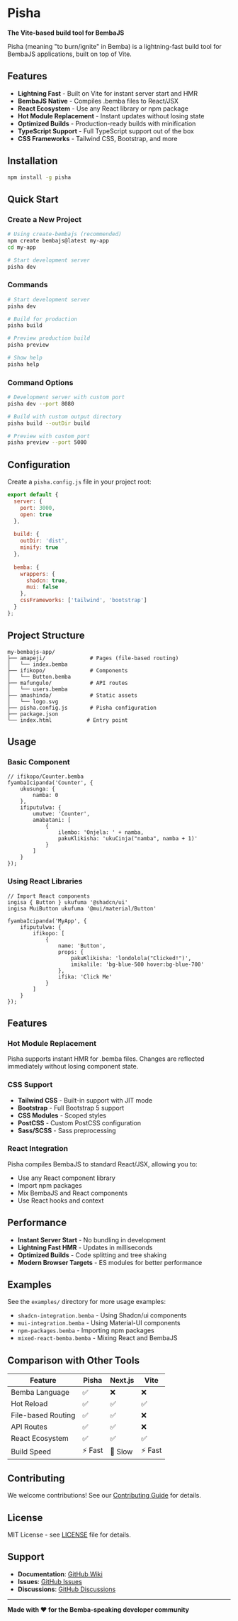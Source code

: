 # Pisha

**The Vite-based build tool for BembaJS**

Pisha (meaning "to burn/ignite" in Bemba) is a lightning-fast build tool for BembaJS applications, built on top of Vite.

## Features

- **Lightning Fast** - Built on Vite for instant server start and HMR
- **BembaJS Native** - Compiles .bemba files to React/JSX
- **React Ecosystem** - Use any React library or npm package
- **Hot Module Replacement** - Instant updates without losing state
- **Optimized Builds** - Production-ready builds with minification
- **TypeScript Support** - Full TypeScript support out of the box
- **CSS Frameworks** - Tailwind CSS, Bootstrap, and more

## Installation

```bash
npm install -g pisha
```

## Quick Start

### Create a New Project

```bash
# Using create-bembajs (recommended)
npm create bembajs@latest my-app
cd my-app

# Start development server
pisha dev
```

### Commands

```bash
# Start development server
pisha dev

# Build for production
pisha build

# Preview production build
pisha preview

# Show help
pisha help
```

### Command Options

```bash
# Development server with custom port
pisha dev --port 8080

# Build with custom output directory
pisha build --outDir build

# Preview with custom port
pisha preview --port 5000
```

## Configuration

Create a `pisha.config.js` file in your project root:

```javascript
export default {
  server: {
    port: 3000,
    open: true
  },
  
  build: {
    outDir: 'dist',
    minify: true
  },
  
  bemba: {
    wrappers: {
      shadcn: true,
      mui: false
    },
    cssFrameworks: ['tailwind', 'bootstrap']
  }
};
```

## Project Structure

```
my-bembajs-app/
├── amapeji/              # Pages (file-based routing)
│   └── index.bemba
├── ifikopo/              # Components
│   └── Button.bemba
├── mafungulo/            # API routes
│   └── users.bemba
├── amashinda/            # Static assets
│   └── logo.svg
├── pisha.config.js       # Pisha configuration
├── package.json
└── index.html           # Entry point
```

## Usage

### Basic Component

```bemba
// ifikopo/Counter.bemba
fyambaIcipanda('Counter', {
    ukusunga: {
        namba: 0
    },
    ifiputulwa: {
        umutwe: 'Counter',
        amabatani: [
            {
                ilembo: 'Onjela: ' + namba,
                pakuKlikisha: 'ukuCinja("namba", namba + 1)'
            }
        ]
    }
});
```

### Using React Libraries

```bemba
// Import React components
ingisa { Button } ukufuma '@shadcn/ui'
ingisa MuiButton ukufuma '@mui/material/Button'

fyambaIcipanda('MyApp', {
    ifiputulwa: {
        ifikopo: [
            {
                name: 'Button',
                props: {
                    pakuKlikisha: 'londolola("Clicked!")',
                    imikalile: 'bg-blue-500 hover:bg-blue-700'
                },
                ifika: 'Click Me'
            }
        ]
    }
});
```

## Features

### Hot Module Replacement

Pisha supports instant HMR for .bemba files. Changes are reflected immediately without losing component state.

### CSS Support

- **Tailwind CSS** - Built-in support with JIT mode
- **Bootstrap** - Full Bootstrap 5 support
- **CSS Modules** - Scoped styles
- **PostCSS** - Custom PostCSS configuration
- **Sass/SCSS** - Sass preprocessing

### React Integration

Pisha compiles BembaJS to standard React/JSX, allowing you to:

- Use any React component library
- Import npm packages
- Mix BembaJS and React components
- Use React hooks and context

## Performance

- **Instant Server Start** - No bundling in development
- **Lightning Fast HMR** - Updates in milliseconds
- **Optimized Builds** - Code splitting and tree shaking
- **Modern Browser Targets** - ES modules for better performance

## Examples

See the `examples/` directory for more usage examples:

- `shadcn-integration.bemba` - Using Shadcn/ui components
- `mui-integration.bemba` - Using Material-UI components
- `npm-packages.bemba` - Importing npm packages
- `mixed-react-bemba.bemba` - Mixing React and BembaJS

## Comparison with Other Tools

| Feature | Pisha | Next.js | Vite |
|---------|-------|---------|------|
| Bemba Language | ✅ | ❌ | ❌ |
| Hot Reload | ✅ | ✅ | ✅ |
| File-based Routing | ✅ | ✅ | ❌ |
| API Routes | ✅ | ✅ | ❌ |
| React Ecosystem | ✅ | ✅ | ✅ |
| Build Speed | ⚡ Fast | 🐌 Slow | ⚡ Fast |

## Contributing

We welcome contributions! See our [Contributing Guide](../../CONTRIBUTING.md) for details.

## License

MIT License - see [LICENSE](../../LICENSE) file for details.

## Support

- **Documentation**: [GitHub Wiki](https://github.com/YamikaniKL/bemba-compiler/wiki)
- **Issues**: [GitHub Issues](https://github.com/YamikaniKL/bemba-compiler/issues)
- **Discussions**: [GitHub Discussions](https://github.com/YamikaniKL/bemba-compiler/discussions)

---

**Made with ❤️ for the Bemba-speaking developer community**

